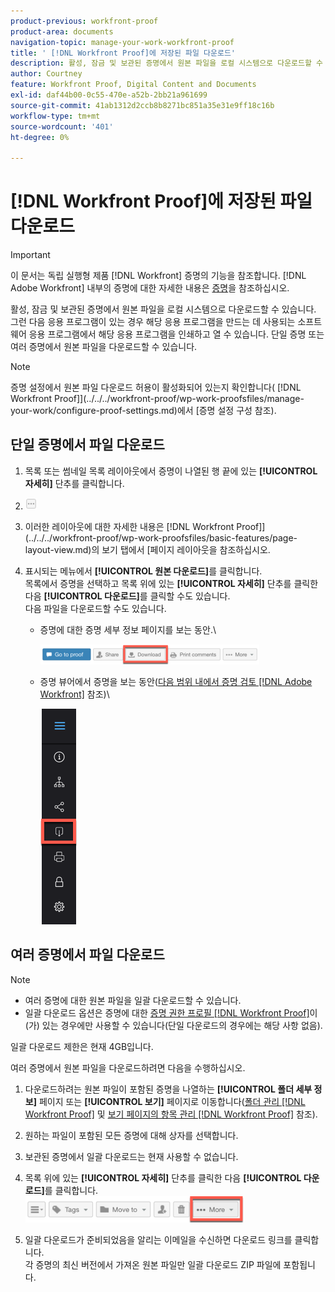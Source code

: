 ```yaml
---
product-previous: workfront-proof
product-area: documents
navigation-topic: manage-your-work-workfront-proof
title: ' [!DNL Workfront Proof]에 저장된 파일 다운로드'
description: 활성, 잠금 및 보관된 증명에서 원본 파일을 로컬 시스템으로 다운로드할 수 있습니다. 그런 다음 응용 프로그램이 있는 경우 해당 응용 프로그램을 만드는 데 사용되는 소프트웨어 응용 프로그램에서 해당 응용 프로그램을 인쇄하고 열 수 있습니다. 단일 증명 또는 여러 증명에서 원본 파일을 다운로드할 수 있습니다.
author: Courtney
feature: Workfront Proof, Digital Content and Documents
exl-id: daf44b00-0c55-470e-a52b-2bb21a961699
source-git-commit: 41ab1312d2ccb8b8271bc851a35e31e9ff18c16b
workflow-type: tm+mt
source-wordcount: '401'
ht-degree: 0%

---
```


# [!DNL Workfront Proof]에 저장된 파일 다운로드

>[!IMPORTANT]
>
>이 문서는 독립 실행형 제품 [!DNL Workfront] 증명의 기능을 참조합니다. [!DNL Adobe Workfront] 내부의 증명에 대한 자세한 내용은 [증명](../../../review-and-approve-work/proofing/proofing.md)을 참조하십시오.

활성, 잠금 및 보관된 증명에서 원본 파일을 로컬 시스템으로 다운로드할 수 있습니다. 그런 다음 응용 프로그램이 있는 경우 해당 응용 프로그램을 만드는 데 사용되는 소프트웨어 응용 프로그램에서 해당 응용 프로그램을 인쇄하고 열 수 있습니다. 단일 증명 또는 여러 증명에서 원본 파일을 다운로드할 수 있습니다.

>[!NOTE]
>
>증명 설정에서 원본 파일 다운로드 허용이 활성화되어 있는지 확인합니다( [!DNL Workfront Proof]](../../../workfront-proof/wp-work-proofsfiles/manage-your-work/configure-proof-settings.md)에서 [증명 설정 구성 참조).

## 단일 증명에서 파일 다운로드

1. 목록 또는 썸네일 목록 레이아웃에서 증명이 나열된 행 끝에 있는 **[!UICONTROL 자세히]** 단추를 클릭합니다.
1. ![More_button_small.png](assets/more-button-small.png)

1. 이러한 레이아웃에 대한 자세한 내용은  [!DNL Workfront Proof]](../../../workfront-proof/wp-work-proofsfiles/basic-features/page-layout-view.md)의 보기 탭에서 [페이지 레이아웃을 참조하십시오.
1. 표시되는 메뉴에서 **[!UICONTROL 원본 다운로드]**&#x200B;를 클릭합니다.\
   목록에서 증명을 선택하고 목록 위에 있는 **[!UICONTROL 자세히]** 단추를 클릭한 다음 **[!UICONTROL 다운로드]**&#x200B;를 클릭할 수도 있습니다.\
   다음 파일을 다운로드할 수도 있습니다.

   * 증명에 대한 증명 세부 정보 페이지를 보는 동안.\

     ![Download_btn_in_Proof_Details.png](assets/download-btn-in-proof-details-350x32.png)

   * 증명 뷰어에서 증명을 보는 동안([다음 범위 내에서 증명 검토 [!DNL Adobe Workfront]](../../../review-and-approve-work/proofing/reviewing-proofs-within-workfront/review-proofs-in-wf.md) 참조)\

     ![download_proof_btn_in_viewer.png](assets/download-proof-btn-in-viewer.png)

## 여러 증명에서 파일 다운로드

>[!NOTE]
>
>* 여러 증명에 대한 원본 파일을 일괄 다운로드할 수 있습니다.
>* 일괄 다운로드 옵션은 증명에 대한 [증명 권한 프로필 [!DNL Workfront Proof]](../../../workfront-proof/wp-acct-admin/account-settings/proof-perm-profiles-in-wp.md)이(가) 있는 경우에만 사용할 수 있습니다(단일 다운로드의 경우에는 해당 사항 없음).
>



일괄 다운로드 제한은 현재 4GB입니다.

여러 증명에서 원본 파일을 다운로드하려면 다음을 수행하십시오.

1. 다운로드하려는 원본 파일이 포함된 증명을 나열하는 **[!UICONTROL 폴더 세부 정보]** 페이지 또는 **[!UICONTROL 보기]** 페이지로 이동합니다([폴더 관리 [!DNL Workfront Proof]](../../../workfront-proof/wp-work-proofsfiles/organize-your-work/manage-folders.md) 및 [보기 페이지의 항목 관리 [!DNL Workfront Proof]](../../../workfront-proof/wp-work-proofsfiles/manage-your-work/manage-items-on-views-page.md) 참조).

1. 원하는 파일이 포함된 모든 증명에 대해 상자를 선택합니다.
1. 보관된 증명에서 일괄 다운로드는 현재 사용할 수 없습니다.
1. 목록 위에 있는 **[!UICONTROL 자세히]** 단추를 클릭한 다음 **[!UICONTROL 다운로드]**&#x200B;를 클릭합니다.\
   ![More_button_above_lists.png](assets/more-button-above-lists-350x42.png)

1. 일괄 다운로드가 준비되었음을 알리는 이메일을 수신하면 다운로드 링크를 클릭합니다.\
   각 증명의 최신 버전에서 가져온 원본 파일만 일괄 다운로드 ZIP 파일에 포함됩니다.
